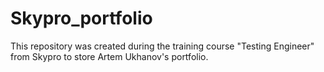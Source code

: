 # Skypro_portfolio
This repository was created during the training course "Testing Engineer" from Skypro to store Artem Ukhanov's portfolio.
